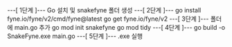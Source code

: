 ---[ 1단계 ]---
Go 설치 및 snakefyne 폴더 생성
---[ 2단계 ]---
go install fyne.io/fyne/v2/cmd/fyne@latest
go get fyne.io/fyne/v2
---[ 3단계 ]---
폴더에 main.go 추가
go mod init snakefyne
go mod tidy
---[ 4단계 ]---
go build -o SnakeFyne.exe main.go
---[ 5단계 ]---
.exe 실행
